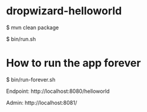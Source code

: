 dropwizard-helloworld
=====================

$ mvn clean package

$ bin/run.sh 


# How to run the app  forever
$ bin/run-forever.sh

Endpoint: http://localhost:8080/helloworld

Admin: http://localhost:8081/

